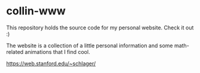 # collin-www

This repository holds the source code for my personal website. Check it out :)

The website is a collection of a little personal information and some math-related animations that I find cool.

https://web.stanford.edu/~schlager/
